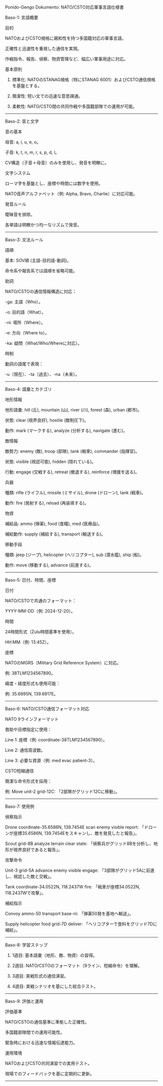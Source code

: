 Ponido-Gengo Dokumento: NATO/CSTO対応軍事言語仕様書

Baso-1: 言語概要

目的

NATOおよびCSTO規格に親和性を持つ多国籍対応の軍事言語。

正確性と迅速性を重視した通信を実現。

作戦指令、報告、偵察、物資管理など、幅広い軍事用途に対応。


基本原則

1. 標準化: NATOのSTANAG規格（特にSTANAG 6001）およびCSTO通信規格を基盤とする。


2. 簡潔性: 短い文での迅速な意思疎通。


3. 柔軟性: NATO/CSTO間の共同作戦や多国籍部隊での運用が可能。




---

Baso-2: 音と文字

音の基本

母音: a, i, u, e, o。

子音: k, t, n, m, r, s, p, d, l。

CV構造（子音＋母音）のみを使用し、発音を明瞭に。


文字システム

ローマ字を基盤とし、座標や時間には数字を使用。

NATO音声アルファベット（例: Alpha, Bravo, Charlie）に対応可能。


発音ルール

曖昧音を排除。

各単語は明瞭かつ均一なリズムで発音。



---

Baso-3: 文法ルール

語順

基本: SOV順 (主語-目的語-動詞)。

命令系や報告系では語順を省略可能。


助詞

NATO/CSTOの通信情報構造に対応：

-ga: 主語（Who）。

-o: 目的語（What）。

-ni: 場所（Where）。

-e: 方向（Where to）。

-ka: 疑問（What/Who/Whereに対応）。



時制

動詞の語尾で表現：

-u（現在）、-ta（過去）、-na（未来）。




---

Baso-4: 語彙とカテゴリ

地形情報

地形語彙: hill (丘), mountain (山), river (川), forest (森), urban (都市)。

状態: clear (視界良好), hostile (敵制圧下)。

動作: mark (マークする), analyze (分析する), navigate (進む)。


敵情報

敵勢力: enemy (敵), troop (部隊), tank (戦車), commander (指揮官)。

状態: visible (視認可能), hidden (隠れている)。

行動: engage (交戦する), retreat (撤退する), reinforce (増援を送る)。


兵器

種類: rifle (ライフル), missile (ミサイル), drone (ドローン), tank (戦車)。

動作: fire (発射する), reload (再装填する)。


物資

補給品: ammo (弾薬), food (食糧), med (医療品)。

補給動作: supply (補給する), transport (輸送する)。


移動手段

種類: jeep (ジープ), helicopter (ヘリコプター), sub (潜水艦), ship (船)。

動作: move (移動する), advance (前進する)。



---

Baso-5: 日付、時間、座標

日付

NATO/CSTOで共通のフォーマット：

YYYY-MM-DD（例: 2024-12-20）。



時間

24時間形式（Zulu時間基準を使用）。

HH:MM（例: 13:45Z）。



座標

NATOのMGRS（Military Grid Reference System）に対応。

例: 38TLM1234567890。


緯度・経度形式も使用可能：

例: 35.6895N, 139.6917E。




---

Baso-6: NATO/CSTO通信フォーマット対応

NATO 9ラインフォーマット

救助や目標指定に使用：

Line 1: 座標（例: coordinate-38TLM1234567890）。

Line 2: 通信周波数。

Line 3: 必要な資源（例: med evac patient-3）。



CSTO短縮通信

簡潔な命令形式を採用：

例: Move unit-2 grid-12C: 「2部隊がグリッド12Cに移動」。




---

Baso-7: 使用例

偵察指示

Drone coordinate-35.6586N, 139.7454E scan enemy visible report: 「ドローンが座標35.6586N, 139.7454Eをスキャンし、敵を発見したと報告」。

Scout grid-8B analyze terrain clear state: 「偵察兵がグリッド8Bを分析し、地形が視界良好であると報告」。


攻撃命令

Unit-3 grid-5A advance enemy visible engage: 「3部隊がグリッド5Aに前進し、視認した敵と交戦」。

Tank coordinate-34.0522N, 118.2437W fire: 「戦車が座標34.0522N, 118.2437Wで攻撃」。


補給指示

Convoy ammo-50 transport base-ni: 「弾薬50発を基地へ輸送」。

Supply helicopter food grid-7D deliver: 「ヘリコプターで食料をグリッド7Dに補給」。



---

Baso-8: 学習ステップ

1. 1週目: 基本語彙（地形、敵、物資）の習得。


2. 2週目: NATO/CSTOのフォーマット（9ライン、短縮命令）を理解。


3. 3週目: 実戦形式の通信演習。


4. 4週目: 実戦シナリオを基にした総合テスト。




---

Baso-9: 評価と運用

評価基準

NATO/CSTOの通信基準に準拠した正確性。

多国籍部隊間での運用可能性。

緊急時における迅速な情報伝達能力。


運用環境

NATOおよびCSTO共同演習での実用テスト。

現場でのフィードバックを基に定期的に更新。



---

